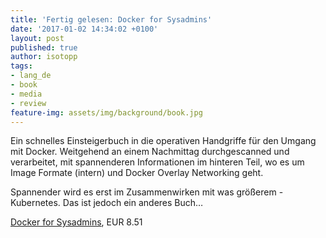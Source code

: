 ```yaml
---
title: 'Fertig gelesen: Docker for Sysadmins'
date: '2017-01-02 14:34:02 +0100'
layout: post
published: true
author: isotopp
tags:
- lang_de
- book
- media
- review
feature-img: assets/img/background/book.jpg
---
```

Ein schnelles Einsteigerbuch in die operativen Handgriffe für den Umgang mit Docker. Weitgehend an einem Nachmittag durchgescanned und verarbeitet, mit spannenderen Informationen im hinteren Teil, wo es um Image Formate (intern) und Docker Overlay Networking geht.

Spannender wird es erst im Zusammenwirken mit was größerem - Kubernetes. Das ist jedoch ein anderes Buch…

[Docker for Sysadmins](https://www.amazon.de/Docker-Sysadmins-Windows-VMware-English-ebook/dp/B01LXWQUFF), EUR 8.51